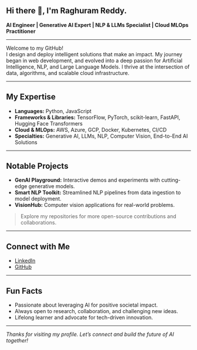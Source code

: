 ## Hi there 👋, I'm Raghuram Reddy.

**AI Engineer | Generative AI Expert | NLP & LLMs Specialist | Cloud MLOps Practitioner**

----

Welcome to my GitHub!  
I design and deploy intelligent solutions that make an impact. My journey began in web development, and evolved into a deep passion for Artificial Intelligence, NLP, and Large Language Models. I thrive at the intersection of data, algorithms, and scalable cloud infrastructure.

---

## My Expertise

- **Languages:** Python, JavaScript
- **Frameworks & Libraries:** TensorFlow, PyTorch, scikit-learn, FastAPI, Hugging Face Transformers
- **Cloud & MLOps:** AWS, Azure, GCP, Docker, Kubernetes, CI/CD
- **Specialties:** Generative AI, LLMs, NLP, Computer Vision, End-to-End AI Solutions

---

## Notable Projects

- **GenAI Playground:** Interactive demos and experiments with cutting-edge generative models.
- **Smart NLP Toolkit:** Streamlined NLP pipelines from data ingestion to model deployment.
- **VisionHub:** Computer vision applications for real-world problems.

> Explore my repositories for more open-source contributions and collaborations.

---

## Connect with Me

- [LinkedIn](https://www.linkedin.com/in/raghuramreddy-ai/)
- [GitHub](https://github.com/RaghuramReddy9)

---

## Fun Facts

- Passionate about leveraging AI for positive societal impact.
- Always open to research, collaboration, and challenging new ideas.
- Lifelong learner and advocate for tech-driven innovation.

---

_Thanks for visiting my profile. Let’s connect and build the future of AI together!_


